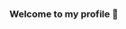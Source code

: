 ### Welcome to my profile 👋

<!--
**Kyronne/Kyronne** is a ✨ _special_ ✨ repository because its `README.md` (this file) appears on your GitHub profile.

Passionate about devops and interested in the role crypto can play in creating a more equitable world.

My tech stack: Python, Javascript, SQL, Azure, GIT(😲) & Linux.

- 🔭 I’m currently using my Data Analysis skills(SQL) to solve bounties on Flipside Crypto.
- 🌱 I’m currently learning typescript and rust throught the Near Protocol Developers programme.
- 📫 Check out my certifications on LinkedIn : https://www.linkedin.com/in/kyronne/
- 😄 Pronouns: He
- 🧭 Aspiring to get involved with Hackathons.
- ⚡ Fun fact: I write poet/spoken word and once performed in Brazil.


![Kyronne's Github Stats](https://github-readme-stats.vercel.app/api/top-langs/?username=kyronne&layout=compact&hide_border=false&theme=darcula&bg_color=00000000&langs_count=6) ![Kyronne's GitHub stats](https://github-readme-stats.vercel.app/api?username=kyronne&count_private=true&layout=compact&hide_border=false&theme=darcula&bg_color=00000000)
